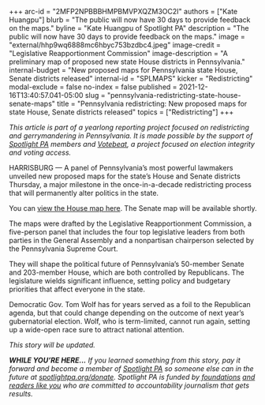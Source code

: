 +++
arc-id = "2MFP2NPBBBHMPBMVPXQZM3OC2I"
authors = ["Kate Huangpu"]
blurb = "The public will now have 30 days to provide feedback on the maps."
byline = "Kate Huangpu of Spotlight PA"
description = "The public will now have 30 days to provide feedback on the maps."
image = "external/hhp9wq6888mc6hbyc753bzdbc4.jpeg"
image-credit = "Legislative Reapportionment Commission"
image-description = "A preliminary map of proposed new state House districts in Pennsylvania."
internal-budget = "New proposed maps for Pennsylvania state House, Senate districts released"
internal-id = "SPLMAPS"
kicker = "Redistricting"
modal-exclude = false
no-index = false
published = 2021-12-16T13:40:57.041-05:00
slug = "pennsylvania-redistricting-state-house-senate-maps"
title = "Pennsylvania redistricting: New proposed maps for state House, Senate districts released"
topics = ["Redistricting"]
+++

<i>This article is part of a yearlong reporting project focused on redistricting and gerrymandering in Pennsylvania. It is made possible by the support of </i><a href="https://www.spotlightpa.org/"><i>Spotlight PA</i></a><i> members and </i><a href="https://votebeat.org/"><i>Votebeat</i></a><i>, a project focused on election integrity and voting access.</i>

HARRISBURG — A panel of Pennsylvania’s most powerful lawmakers unveiled new proposed maps for the state’s House and Senate districts Thursday, a major milestone in the once-in-a-decade redistricting process that will permanently alter politics in the state.

You can <a href="https://davesredistricting.org/maps#viewmap::5db459af-cfbf-42d0-839e-30230a97f34e">view the House map here</a>. The Senate map will be available shortly.

The maps were drafted by the Legislative Reapportionment Commission, a five-person panel that includes the four top legislative leaders from both parties in the General Assembly and a nonpartisan chairperson selected by the Pennsylvania Supreme Court.

They will shape the political future of Pennsylvania’s 50-member Senate and 203-member House, which are both controlled by Republicans. The legislature wields significant influence, setting policy and budgetary priorities that affect everyone in the state.

Democratic Gov. Tom Wolf has for years served as a foil to the Republican agenda, but that could change depending on the outcome of next year’s gubernatorial election. Wolf, who is term-limited, cannot run again, setting up a wide-open race sure to attract national attention.

<i>This story will be updated.</i>

<i><b>WHILE YOU’RE HERE...</b></i><i> If you learned something from this story, pay it forward and become a member of </i><a href="https://www.spotlightpa.org/"><i>Spotlight PA</i></a><i> so someone else can in the future at </i><a href="http://spotlightpa.org/donate"><i>spotlightpa.org/donate</i></a><i>. Spotlight PA is funded by</i><a href="https://www.spotlightpa.org/support"><i> foundations</i></a><i> </i><a href="https://www.spotlightpa.org/support"><i>and readers like you</i></a><i> who are committed to accountability journalism that gets results.</i>
